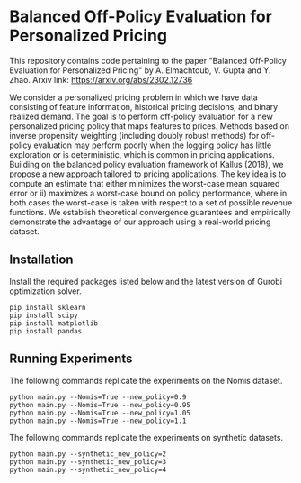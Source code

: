 # Balanced Off-Policy Evaluation for Personalized Pricing

This repository contains code pertaining to the paper "Balanced Off-Policy Evaluation for Personalized Pricing" by A. Elmachtoub, V. Gupta and Y. Zhao.  Arxiv link: https://arxiv.org/abs/2302.12736

We consider a personalized pricing problem in which we have data consisting of feature information, historical pricing decisions, and binary realized demand. The goal is to perform off-policy evaluation for a new personalized pricing policy that maps features to prices. Methods based on inverse propensity weighting (including doubly robust methods) for off-policy evaluation may perform poorly when the logging policy has little exploration or is deterministic, which is common in pricing applications. Building on the balanced policy evaluation framework of Kallus (2018), we propose a new approach tailored to pricing applications. The key idea is to compute an estimate that either  minimizes the worst-case mean squared error or ii) maximizes a worst-case bound on policy performance, where in both cases the worst-case is taken with respect to a set of possible revenue functions. We establish theoretical convergence guarantees and empirically demonstrate the advantage of our approach using a real-world pricing dataset.

## Installation
Install the required packages listed below and the latest version of Gurobi optimization solver.
```
pip install sklearn
pip install scipy
pip install matplotlib 
pip install pandas
```

## Running Experiments

The following commands replicate the experiments on the Nomis dataset. 

```
python main.py --Nomis=True --new_policy=0.9
python main.py --Nomis=True --new_policy=0.95
python main.py --Nomis=True --new_policy=1.05
python main.py --Nomis=True --new_policy=1.1
```

The following commands replicate the experiments on synthetic datasets. 
```
python main.py --synthetic_new_policy=2
python main.py --synthetic_new_policy=3
python main.py --synthetic_new_policy=4
```

